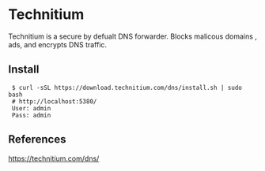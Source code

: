 Technitium
=====

Technitium is a secure by defualt DNS forwarder. Blocks malicous domains , ads, and encrypts DNS traffic. 

Install
-------

     $ curl -sSL https://download.technitium.com/dns/install.sh | sudo bash
     # http://localhost:5380/
     User: admin
     Pass: admin


References
----------

https://technitium.com/dns/
